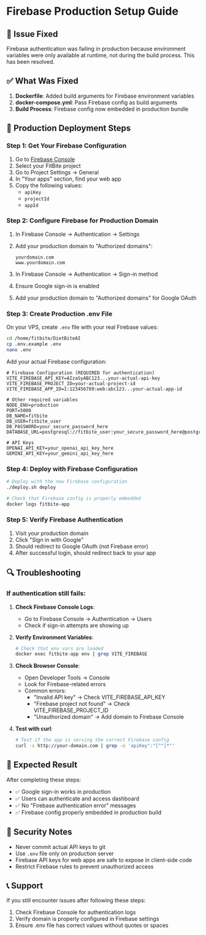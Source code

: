 # Firebase Production Setup Guide

## 🔧 Issue Fixed
Firebase authentication was failing in production because environment variables were only available at runtime, not during the build process. This has been resolved.

## ✅ What Was Fixed
1. **Dockerfile**: Added build arguments for Firebase environment variables
2. **docker-compose.yml**: Pass Firebase config as build arguments  
3. **Build Process**: Firebase config now embedded in production bundle

## 🚀 Production Deployment Steps

### Step 1: Get Your Firebase Configuration

1. Go to [Firebase Console](https://console.firebase.google.com/)
2. Select your FitBite project
3. Go to Project Settings → General
4. In "Your apps" section, find your web app
5. Copy the following values:
   - `apiKey`
   - `projectId` 
   - `appId`

### Step 2: Configure Firebase for Production Domain

1. In Firebase Console → Authentication → Settings
2. Add your production domain to "Authorized domains":
   ```
   yourdomain.com
   www.yourdomain.com
   ```

3. In Firebase Console → Authentication → Sign-in method
4. Ensure Google sign-in is enabled
5. Add your production domain to "Authorized domains" for Google OAuth

### Step 3: Create Production .env File

On your VPS, create `.env` file with your real Firebase values:

```bash
cd /home/fitbite/DietBiteAI
cp .env.example .env
nano .env
```

Add your actual Firebase configuration:
```env
# Firebase Configuration (REQUIRED for authentication)
VITE_FIREBASE_API_KEY=AIzaSyABC123...your-actual-api-key
VITE_FIREBASE_PROJECT_ID=your-actual-project-id
VITE_FIREBASE_APP_ID=1:123456789:web:abc123...your-actual-app-id

# Other required variables
NODE_ENV=production
PORT=5000
DB_NAME=fitbite
DB_USER=fitbite_user
DB_PASSWORD=your_secure_password_here
DATABASE_URL=postgresql://fitbite_user:your_secure_password_here@postgres:5432/fitbite

# API Keys
OPENAI_API_KEY=your_openai_api_key_here
GEMINI_API_KEY=your_gemini_api_key_here
```

### Step 4: Deploy with Firebase Configuration

```bash
# Deploy with the new Firebase configuration
./deploy.sh deploy

# Check that Firebase config is properly embedded
docker logs fitbite-app
```

### Step 5: Verify Firebase Authentication

1. Visit your production domain
2. Click "Sign in with Google"
3. Should redirect to Google OAuth (not Firebase error)
4. After successful login, should redirect back to your app

## 🔍 Troubleshooting

### If authentication still fails:

1. **Check Firebase Console Logs**:
   - Go to Firebase Console → Authentication → Users
   - Check if sign-in attempts are showing up

2. **Verify Environment Variables**:
   ```bash
   # Check that env vars are loaded
   docker exec fitbite-app env | grep VITE_FIREBASE
   ```

3. **Check Browser Console**:
   - Open Developer Tools → Console
   - Look for Firebase-related errors
   - Common errors:
     - "Invalid API key" → Check VITE_FIREBASE_API_KEY
     - "Firebase project not found" → Check VITE_FIREBASE_PROJECT_ID
     - "Unauthorized domain" → Add domain to Firebase Console

4. **Test with curl**:
   ```bash
   # Test if the app is serving the correct Firebase config
   curl -s http://your-domain.com | grep -o 'apiKey":"[^"]*"'
   ```

## 🎯 Expected Result

After completing these steps:
- ✅ Google sign-in works in production
- ✅ Users can authenticate and access dashboard
- ✅ No "Firebase authentication error" messages
- ✅ Firebase config properly embedded in production build

## 🔐 Security Notes

- Never commit actual API keys to git
- Use `.env` file only on production server
- Firebase API keys for web apps are safe to expose in client-side code
- Restrict Firebase rules to prevent unauthorized access

## 📞 Support

If you still encounter issues after following these steps:
1. Check Firebase Console for authentication logs
2. Verify domain is properly configured in Firebase settings
3. Ensure .env file has correct values without quotes or spaces